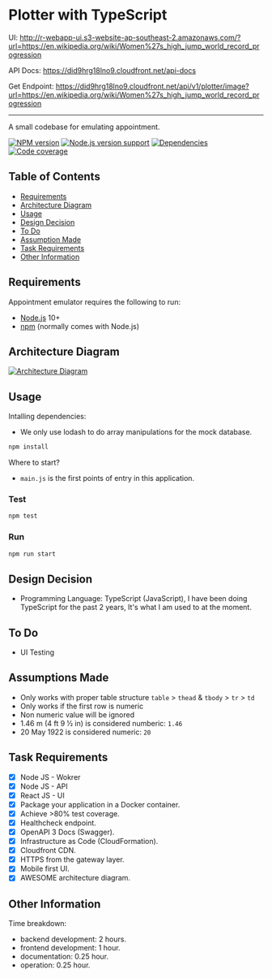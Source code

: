 # Plotter with TypeScript

UI: http://r-webapp-ui.s3-website-ap-southeast-2.amazonaws.com/?url=https://en.wikipedia.org/wiki/Women%27s_high_jump_world_record_progression

API Docs: https://did9hrg18lno9.cloudfront.net/api-docs

Get Endpoint: https://did9hrg18lno9.cloudfront.net/api/v1/plotter/image?url=https://en.wikipedia.org/wiki/Women%27s_high_jump_world_record_progression

---

A small codebase for emulating appointment.

[![NPM version][shield-npm]](#)
[![Node.js version support][shield-node]](#)
[![Dependencies][shield-dependencies]](#)
[![Code coverage][shield-coverage]](#)

## Table of Contents

- [Requirements](#requirements)
- [Architecture Diagram](#architecture-diagram)
- [Usage](#usage)
- [Design Decision](#design-decision)
- [To Do](#to-do)
- [Assumption Made](#assumptions-made)
- [Task Requirements](#task-requirements)
- [Other Information](#other-information)

## Requirements

Appointment emulator requires the following to run:

- [Node.js][node] 10+
- [npm][npm] (normally comes with Node.js)

## Architecture Diagram

[![Architecture Diagram][architecture-diagram]](https://d2v3ocmqltf3x3.cloudfront.net/R/r-plotter.png)

## Usage

Intalling dependencies:

- We only use lodash to do array manipulations for the mock database.

```sh
npm install
```

Where to start?

- `main.js` is the first points of entry in this application.

### Test

```sh
npm test
```

### Run

```sh
npm run start
```

## Design Decision

- Programming Language: TypeScript (JavaScript), I have been doing TypeScript for the past 2 years, It's what I am used to at the moment.

## To Do

- UI Testing

## Assumptions Made

- Only works with proper table structure `table` > `thead` & `tbody` > `tr` > `td`
- Only works if the first row is numeric
- Non numeric value will be ignored
- 1.46 m (4 ft 9 1⁄2 in) is considered numberic: `1.46`
- 20 May 1922 is considered numeric: `20`

## Task Requirements

- [x] Node JS - Wokrer
- [x] Node JS - API
- [x] React JS - UI
- [x] Package your application in a Docker container.
- [x] Achieve >80% test coverage.
- [x] Healthcheck endpoint.
- [x] OpenAPI 3 Docs (Swagger).
- [x] Infrastructure as Code (CloudFormation).
- [x] Cloudfront CDN.
- [x] HTTPS from the gateway layer.
- [x] Mobile first UI.
- [x] AWESOME architecture diagram.

## Other Information

Time breakdown:

- backend development: 2 hours.
- frontend development: 1 hour.
- documentation: 0.25 hour.
- operation: 0.25 hour.

[node]: https://nodejs.org/
[npm]: https://www.npmjs.com/
[shield-coverage]: https://img.shields.io/badge/coverage-97%44-brightgreen.svg
[shield-dependencies]: https://img.shields.io/badge/dependencies-up%20to%20date-brightgreen.svg
[shield-license]: https://img.shields.io/badge/license-MIT-blue.svg
[shield-node]: https://img.shields.io/badge/node.js%20support-10.16.2-brightgreen.svg
[shield-npm]: https://img.shields.io/badge/npm-v6.9.0-blue.svg
[architecture-diagram]: https://d2v3ocmqltf3x3.cloudfront.net/R/r-appointment.png
